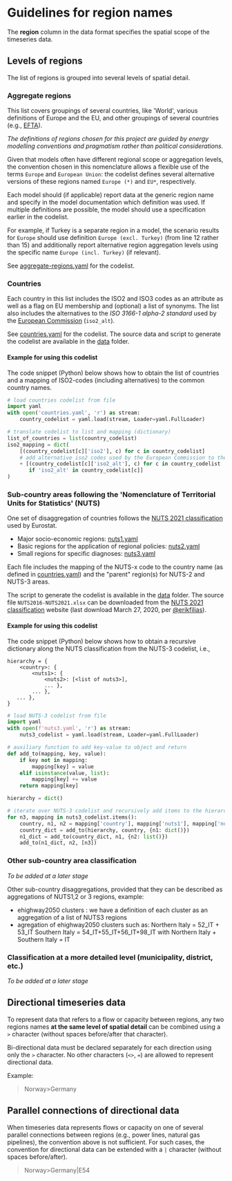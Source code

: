 # Guidelines for region names

The **region** column in the data format specifies the spatial scope
of the timeseries data.

## Levels of regions

The list of regions is grouped into several levels of spatial detail.

### Aggregate regions

This list covers groupings of several countries, like 'World', various
definitions of Europe and the EU, and other groupings of several countries
(e.g., [EFTA](https://en.wikipedia.org/wiki/European_Free_Trade_Association)).

*The definitions of regions chosen for this project are guided by energy*
*modelling conventions and pragmatism rather than political considerations.*

Given that models often have different regional scope or aggregation levels,
the convention chosen in this nomenclature allows a flexible use
of the terms `Europe` and `European Union`:
the codelist defines several alternative versions of these regions named
`Europe (*)` and `EU*`, respectively.

Each model should (if applicable) report data at the generic region name
and specify in the model documentation which definition was used.
If multiple definitions are possible, the model should use a specification
earlier in the codelist.

For example, if Turkey is a separate region in a model, the scenario results
for `Europe` should use definition `Europe (excl. Turkey)`
(from line 12 rather than 15)
and additionally report alternative region aggregation levels
using the specific name `Europe (incl. Turkey)` (if relevant).

See [aggregate-regions.yaml](aggregate-regions.yaml) for the codelist.

### Countries

Each country in this list includes the ISO2 and ISO3 codes as an attribute
as well as a flag on EU membership and (optional) a list of synonyms.
The list also includes the alternatives to the *ISO 3166-1 alpha-2 standard*
used by the [European Commission](https://en.wikipedia.org/wiki/ISO_3166-1_alpha-2)
(`iso2_alt`).

See [countries.yaml](countries.yaml) for the codelist.
The source data and script to generate the codelist are available
in the [data](data) folder.

#### Example for using this codelist

The code snippet (Python) below shows how to obtain the list of countries
and a mapping of ISO2-codes (including alternatives)
to the common country names.

```python
# load countries codelist from file
import yaml
with open('countries.yaml', 'r') as stream:
    country_codelist = yaml.load(stream, Loader=yaml.FullLoader)

# translate codelist to list and mapping (dictionary)
list_of_countries = list(country_codelist)
iso2_mapping = dict(
    [(country_codelist[c]['iso2'], c) for c in country_codelist]
    # add alternative iso2 codes used by the European Commission to the mapping
    + [(country_codelist[c]['iso2_alt'], c) for c in country_codelist
       if 'iso2_alt' in country_codelist[c]]
)
```

### Sub-country areas following the 'Nomenclature of Territorial Units for Statistics' (NUTS)

One set of disaggregation of countries follows the 
[NUTS 2021 classification](https://ec.europa.eu/eurostat/web/nuts/background)
used by Eurostat.

 - Major socio-economic regions: [nuts1.yaml](nuts1.yaml)
 - Basic regions for the application of regional policies: [nuts2.yaml](nuts2.yaml)
 - Small regions for specific diagnoses: [nuts3.yaml](nuts3.yaml)

Each file includes the mapping of the NUTS-x code to the country name
(as defined in [countries.yaml](countries.yaml))
and the "parent" region(s) for NUTS-2 and NUTS-3 areas.

The script to generate the codelist is available in the [data](data) folder.
The source file `NUTS2016-NUTS2021.xlsx` can be downloaded from the
[NUTS 2021 classification](https://ec.europa.eu/eurostat/web/nuts/background)
website (last download March 27, 2020, per [@erikfilias](https://github.com/erikfilias)).

#### Example for using this codelist

The code snippet (Python) below shows how to obtain a recursive dictionary
along the NUTS classification from the NUTS-3 codelist, i.e.,

```
hierarchy = {
    <country>: {
        <nuts1>: {
            <nuts2>: [<list of nuts3>],
            ... },
        ... },
   ... },
}
```

```python
# load NUTS-3 codelist from file
import yaml
with open(f'nuts3.yaml', 'r') as stream:
    nuts3_codelist = yaml.load(stream, Loader=yaml.FullLoader)

# auxiliary function to add key-value to object and return
def add_to(mapping, key, value):
    if key not in mapping:
        mapping[key] = value
    elif isinstance(value, list):
        mapping[key] += value
    return mapping[key]

hierarchy = dict()

# iterate over NUTS-3 codelist and recursively add items to the hierarchy dict
for n3, mapping in nuts3_codelist.items():
    country, n1, n2 = mapping['country'], mapping['nuts1'], mapping['nuts2']
    country_dict = add_to(hierarchy, country, {n1: dict()})
    n1_dict = add_to(country_dict, n1, {n2: list()})
    add_to(n1_dict, n2, [n3])
```

### Other sub-country area classification

*To be added at a later stage*

Other sub-country disaggregations, provided that they can be described as aggregations of NUTS1,2 or 3 regions, example:
- ehighway2050 clusters : we have a definition of each cluster as an aggregation of a list of NUTS3 regions
- agregation of ehighway2050 clusters such as:
Northern Italy = 52_IT + 53_IT
Southern Italy = 54_IT+55_IT+56_IT+98_IT
with Northern Italy + Southern Italy = IT


### Classification at a more detailed level (municipality, district, etc.)

*To be added at a later stage*

## Directional timeseries data

To represent data that refers to a flow or capacity between regions,
any two regions names **at the same level of spatial detail** can be
combined using a `>` character (without spaces before/after that character).

Bi-directional data must be declared separately for each direction using only
the `>` character. No other characters (`<>`, `=`) are allowed to
represent directional data.

Example:

> Norway>Germany

## Parallel connections of directional data

When timeseries data represents flows or capacity on one of several parallel
connections between regions (e.g., power lines, natural gas pipelines), the
convention above is not sufficient. For such cases, the convention for 
directional data can be extended with a `|` character 
(without spaces before/after).

> Norway>Germany|E54
